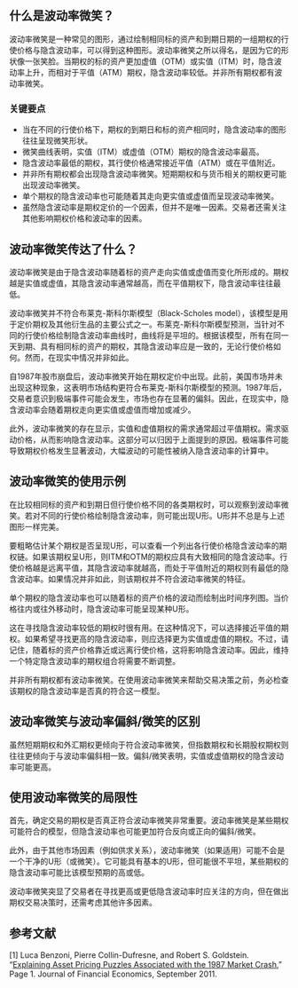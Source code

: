 ## 什么是波动率微笑？

波动率微笑是一种常见的图形，通过绘制相同标的资产和到期日期的一组期权的行使价格与隐含波动率，可以得到这种图形。波动率微笑之所以得名，是因为它的形状像一张笑脸。当期权的标的资产更加虚值（OTM）或实值（ITM）时，隐含波动率上升，而相对于平值（ATM）期权，隐含波动率较低。并非所有期权都有波动率微笑。

### 关键要点

- 当在不同的行使价格下，期权的到期日和标的资产相同时，隐含波动率的图形往往呈现微笑形状。
- 微笑曲线表明，实值（ITM）或虚值（OTM）期权的隐含波动率最高。
- 隐含波动率最低的期权，其行使价格通常接近平值（ATM）或在平值附近。
- 并非所有期权都会出现隐含波动率微笑。短期期权和与货币相关的期权更可能出现波动率微笑。
- 单个期权的隐含波动率也可能随着其走向更实值或虚值而呈现波动率微笑。
- 虽然隐含波动率是期权定价的一个因素，但并不是唯一因素。交易者还需关注其他影响期权价格和波动率的因素。

## 波动率微笑传达了什么？

波动率微笑是由于隐含波动率随着标的资产走向实值或虚值而变化所形成的。期权越是实值或虚值，其隐含波动率通常越高，而在平值期权下，隐含波动率往往最低。

波动率微笑并不符合布莱克-斯科尔斯模型（Black-Scholes model），该模型是用于定价期权及其他衍生品的主要公式之一。布莱克-斯科尔斯模型预测，当针对不同的行使价格绘制隐含波动率曲线时，曲线将是平坦的。根据该模型，所有在同一天到期、具有相同标的资产的期权，其隐含波动率应是一致的，无论行使价格如何。然而，在现实中情况并非如此。

自1987年股市崩盘后，波动率微笑开始在期权定价中出现。此前，美国市场并未出现这种现象，这表明市场结构更符合布莱克-斯科尔斯模型的预测。1987年后，交易者意识到极端事件可能会发生，市场也存在显著的偏斜。因此，在现实中，隐含波动率会随着期权走向更实值或虚值而增加或减少。

此外，波动率微笑的存在显示，实值和虚值期权的需求通常超过平值期权。需求驱动价格，从而影响隐含波动率。这部分可以归因于上面提到的原因。极端事件可能导致期权价格发生显著波动，大幅波动的可能性被纳入隐含波动率的计算中。

## 波动率微笑的使用示例

在比较相同标的资产和到期日但行使价格不同的各类期权时，可以观察到波动率微笑。若对不同的行使价格绘制隐含波动率，则可能出现U形。U形并不总是与上述图形一样完美。

要粗略估计某个期权是否呈现U形，可以查看一个列出各行使价格隐含波动率的期权链。如果该期权呈U形，则ITM和OTM的期权应具有大致相同的隐含波动率。行使价格越是远离平值，其隐含波动率就越高，而处于平值附近的期权则有最低的隐含波动率。如果情况并非如此，则该期权并不符合波动率微笑的特征。

单个期权的隐含波动率也可以随着标的资产价格的波动而绘制出时间序列图。当价格往内或往外移动时，隐含波动率可能呈现某种U形。

这在寻找隐含波动率较低的期权时很有用。在这种情况下，可以选择接近平值的期权。如果希望寻找更高的隐含波动率，则应选择更为实值或虚值的期权。不过，请记住，随着标的资产价格靠近或远离行使价格，这将影响隐含波动率。因此，维持一个特定隐含波动率的期权组合将需要不断调整。

并非所有期权都有波动率微笑。在使用波动率微笑来帮助交易决策之前，务必检查该期权的隐含波动率是否真的符合这一模型。

## 波动率微笑与波动率偏斜/微笑的区别

虽然短期期权和外汇期权更倾向于符合波动率微笑，但指数期权和长期股权期权则往往更倾向于与波动率偏斜相一致。偏斜/微笑表明，实值或虚值期权的隐含波动率可能更高。

## 使用波动率微笑的局限性

首先，确定交易的期权是否真正符合波动率微笑非常重要。波动率微笑是某些期权可能符合的模型，但隐含波动率也可能更加符合反向或正向的偏斜/微笑。

此外，由于其他市场因素（例如供求关系），波动率微笑（如果适用）可能不会是一个干净的U形（或微笑）。它可能具有基本的U形，但可能很不平坦，某些期权的隐含波动率可能比该模型预期的高或低。

波动率微笑突显了交易者在寻找更高或更低隐含波动率时应关注的方向，但在做出期权交易决策时，还需考虑其他许多因素。

## 参考文献

[1] Luca Benzoni, Pierre Collin-Dufresne, and Robert S. Goldstein. “[Explaining Asset Pricing Puzzles Associated with the 1987 Market Crash](http://pages.stern.nyu.edu/~dbackus/GE_asset_pricing/BCDG%2087%20crash%20Jan%2010.PDF),” Page 1. Journal of Financial Economics, September 2011.